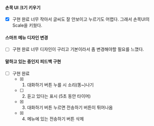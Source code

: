 #### 손목 UI 크기 키우기
- [x] 구현 완료
너무 작아서 글씨도 잘 안보이고 누르기도 어렵다. 그래서 손목UI의 Scale을 키웠다.
#### 스마프 메뉴 디자인 변경
- [ ] 구현 완료
너무 디자인이 구리고 기본이라서 좀 변경해야할 필요를 느꼈다.
#### 말하고 있는 중인지 피드백 구현
- [ ] 구현 완료
	- [x] 1) 대화하기 버튼 누를 시 소리(똥~)나기
	- [ ] 2) 듣고 있다는 표시 (5초 동안 타이머)
	- [x] 3) 대화하기 버튼 누르면 전송하기 버튼이 튀어나옴
	- [x] 4) 메뉴에 있는 전송하기 버튼 삭제